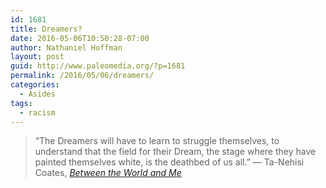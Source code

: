 ```yaml
---
id: 1681
title: Dreamers?
date: 2016-05-06T10:50:28-07:00
author: Nathaniel Hoffman
layout: post
guid: http://www.paleomedia.org/?p=1681
permalink: /2016/05/06/dreamers/
categories:
  - Asides
tags:
  - racism
---
```

> &#8220;The Dreamers will have to learn to struggle themselves, to understand that the field for their Dream, the stage where they have painted themselves white, is the deathbed of us all.&#8221; — Ta-Nehisi Coates, _[Between the World and Me](https://books.google.com/books?id=TV05BgAAQBAJ&dq=coates+between+the+world+and+me)_